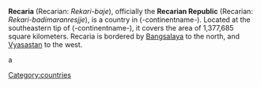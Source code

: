 **Recaria** (Recarian: *Rekari-baje*), officially the **Recarian
Republic** (Recarian: *Rekari-badimaranresjje*), is a country in
(-continentname-). Located at the southeastern tip of (-continentname-),
it covers the area of 1,377,685 square kilometers. Recaria is bordered
by [Bangsalaya](Bangsalaya "wikilink") to the north, and
[Vyasastan](Vyasastan "wikilink") to the west.

a

[Category:countries](Category:countries "wikilink")